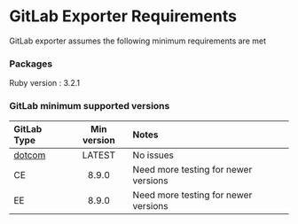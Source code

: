 # GitLab Exporter Requirements

GitLab exporter assumes the following minimum requirements are met

### Packages

Ruby version : 3.2.1

### GitLab minimum supported versions

| GitLab Type | Min version | Notes |
| :---  | :---------: | :---  |
| [dotcom](https://gitlab.com) | LATEST | No issues |
| CE | 8.9.0 | Need more testing for newer versions |
| EE | 8.9.0 | Need more testing for newer versions |
